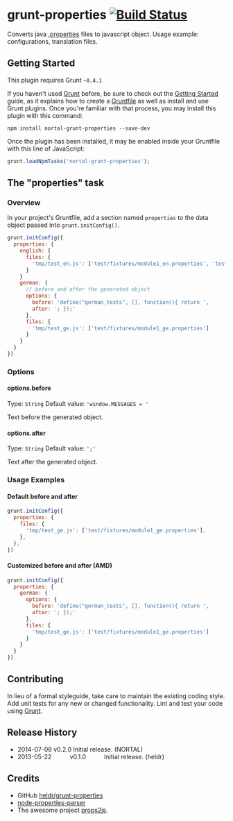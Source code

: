 # grunt-properties [![Build Status](https://secure.travis-ci.org/nortal/grunt-properties.png?branch=master)](http://travis-ci.org/nortal/grunt-properties)

Converts java [.properties](http://en.wikipedia.org/wiki/.properties) files to javascript object. Usage example: configurations, translation files.


## Getting Started
This plugin requires Grunt `~0.4.1`

If you haven't used [Grunt](http://gruntjs.com/) before, be sure to check out the [Getting Started](http://gruntjs.com/getting-started) guide, as it explains how to create a [Gruntfile](http://gruntjs.com/sample-gruntfile) as well as install and use Grunt plugins. Once you're familiar with that process, you may install this plugin with this command:

```shell
npm install nortal-grunt-properties --save-dev
```

Once the plugin has been installed, it may be enabled inside your Gruntfile with this line of JavaScript:

```js
grunt.loadNpmTasks('nortal-grunt-properties');
```

## The "properties" task

### Overview
In your project's Gruntfile, add a section named `properties` to the data object passed into `grunt.initConfig()`.

```js
grunt.initConfig({
  properties: {
    english: {
      files: {
        'tmp/test_en.js': ['test/fixtures/module1_en.properties', 'test/fixtures/module2_en.properties']
      }
    }
    german: {
      // before and after the generated object
      options: {
        before: 'define("german_texts", [], function(){ return ',
        after: '; });'
      },
      files: {
        'tmp/test_ge.js': ['test/fixtures/module1_ge.properties']
      }
    }
  }
})
```

### Options

#### options.before
Type: `String`
Default value: `'window.MESSAGES = '`

Text before the generated object.

#### options.after
Type: `String`
Default value: `';'`

Text after the generated object.

### Usage Examples

#### Default before and after
```js
grunt.initConfig({
  properties: {
    files: {
      'tmp/test_ge.js': ['test/fixtures/module1_ge.properties'],
    },
  },
})
```

#### Customized before and after (AMD)
```js
grunt.initConfig({
  properties: {
    german: {
      options: {
        before: 'define("german_texts", [], function(){ return ',
        after: '; });'
      },
      files: {
        'tmp/test_ge.js': ['test/fixtures/module1_ge.properties']
      }
    }
  }
})
```

## Contributing
In lieu of a formal styleguide, take care to maintain the existing coding style. Add unit tests for any new or changed functionality. Lint and test your code using [Grunt](http://gruntjs.com/).

## Release History
  * 2014-07-08   v0.2.0   Initial release. (NORTAL)
  * 2013-05-22   v0.1.0   Initial release. (heldr)

## Credits
* GitHub [heldr/grunt-properties](https://github.com/heldr/grunt-properties)
* [node-properties-parser](https://github.com/xavi-/node-properties-parser)
* The awesome project [props2js](https://github.com/nzakas/props2js).
